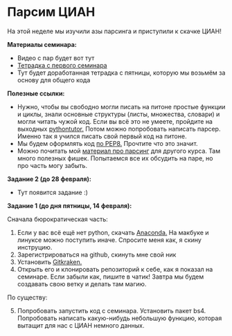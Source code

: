 # Парсим ЦИАН

На этой неделе мы изучили азы парсинга и приступили к скачке ЦИАН!

__Материалы семинара:__

* Видео с пар будет вот тут
* [Тетрадка с первого семинара](https://nbviewer.jupyter.org/github/FUlyankin/massResearch_houses/blob/master/week01_parsers/sem01_v1.ipynb)
* Тут будет доработанная тетрадка с пятницы, которую мы возьмём за основу для общего кода

__Полезные ссылки:__

* Нужно, чтобы вы свободно могли писать на питоне простые функции и циклы, знали основные структуры (листы, множества, словари) и могли читать чужой код. Если вы всё это не умеете, пройдите на выходных [pythontutor.](http://pythontutor.ru/lessons/inout_and_arithmetic_operations/) Потом можно попробовать написать парсер. Именно так я учился писать свой первый код на питоне.
* Мы будем оформлять код [по PEP8.](https://pythonworld.ru/osnovy/pep-8-rukovodstvo-po-napisaniyu-koda-na-python.html) Прочтите что это значит.
* Можно почитать мой [материал про парсинг](https://nbviewer.jupyter.org/github/FUlyankin/massResearch_houses/blob/master/week01_parsers/sem05_parsing_full.ipynb) для другого курса. Там много полезных фишек. Попытаемся все их обсудить на паре, но про часть могу забыть.


__Задание 2 (до 28 февраля):__

* Тут появится задание :)

__Задание 1 (до дня пятницы, 14 февраля):__

Сначала бюрократическая часть:

1. Если у вас всё ещё нет python, скачать [Anaconda.](https://www.anaconda.com/distribution/) На макбуке и линуксе можно поступить иначе. Спросите меня как, я скину инструцию.
2. Зарегистрироваться на github, скинуть мне свой ник
3. Установить  [Gitkraken.](https://www.gitkraken.com/)
4. Открыть его и клонировать репозиторий к себе, как я показал на семинаре. Если забыли как, пишите в чатик! Завтра мы будем создавать свою ветку и делать там магию.

По существу:

5. Попробовать запустить код с семинара. Установить пакет bs4. Попробовать написать какую-нибудь небольшую функцию, которая вытащит для нас с ЦИАН немного данных.
